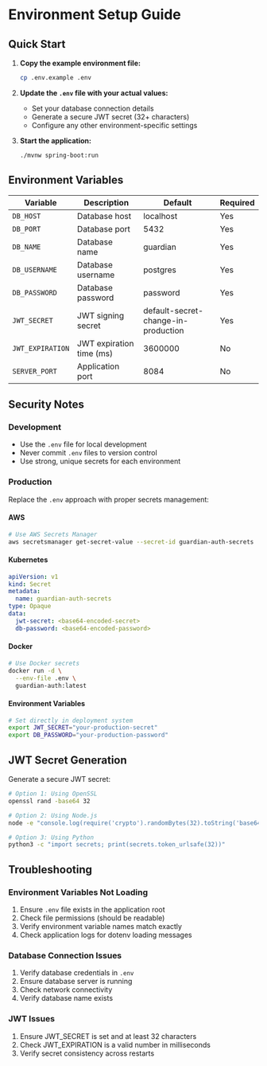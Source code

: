 # Environment Setup Guide

## Quick Start

1. **Copy the example environment file:**
   ```bash
   cp .env.example .env
   ```

2. **Update the `.env` file with your actual values:**
   - Set your database connection details
   - Generate a secure JWT secret (32+ characters)
   - Configure any other environment-specific settings

3. **Start the application:**
   ```bash
   ./mvnw spring-boot:run
   ```

## Environment Variables

| Variable | Description | Default | Required |
|----------|-------------|---------|----------|
| `DB_HOST` | Database host | localhost | Yes |
| `DB_PORT` | Database port | 5432 | Yes |
| `DB_NAME` | Database name | guardian | Yes |
| `DB_USERNAME` | Database username | postgres | Yes |
| `DB_PASSWORD` | Database password | password | Yes |
| `JWT_SECRET` | JWT signing secret | default-secret-change-in-production | Yes |
| `JWT_EXPIRATION` | JWT expiration time (ms) | 3600000 | No |
| `SERVER_PORT` | Application port | 8084 | No |

## Security Notes

### Development
- Use the `.env` file for local development
- Never commit `.env` files to version control
- Use strong, unique secrets for each environment

### Production
Replace the `.env` approach with proper secrets management:

#### AWS
```bash
# Use AWS Secrets Manager
aws secretsmanager get-secret-value --secret-id guardian-auth-secrets
```

#### Kubernetes
```yaml
apiVersion: v1
kind: Secret
metadata:
  name: guardian-auth-secrets
type: Opaque
data:
  jwt-secret: <base64-encoded-secret>
  db-password: <base64-encoded-password>
```

#### Docker
```bash
# Use Docker secrets
docker run -d \
  --env-file .env \
  guardian-auth:latest
```

#### Environment Variables
```bash
# Set directly in deployment system
export JWT_SECRET="your-production-secret"
export DB_PASSWORD="your-production-password"
```

## JWT Secret Generation

Generate a secure JWT secret:

```bash
# Option 1: Using OpenSSL
openssl rand -base64 32

# Option 2: Using Node.js
node -e "console.log(require('crypto').randomBytes(32).toString('base64'))"

# Option 3: Using Python
python3 -c "import secrets; print(secrets.token_urlsafe(32))"
```

## Troubleshooting

### Environment Variables Not Loading
1. Ensure `.env` file exists in the application root
2. Check file permissions (should be readable)
3. Verify environment variable names match exactly
4. Check application logs for dotenv loading messages

### Database Connection Issues
1. Verify database credentials in `.env`
2. Ensure database server is running
3. Check network connectivity
4. Verify database name exists

### JWT Issues
1. Ensure JWT_SECRET is set and at least 32 characters
2. Check JWT_EXPIRATION is a valid number in milliseconds
3. Verify secret consistency across restarts
